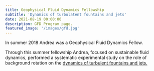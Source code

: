 ```yaml
---
title: Geophysical Fluid Dynamics Fellowship 
subtitle: 'Dynamics of turbulatent fountains and jets'
date: 2021-08-19 00:00:00
description: GFD Program page. 
featured_image: '/images/gfd.jpg'
---
```


In summer 2018 Andrea was a Geophysical Fluid Dynamics Fellow. 

Through this summer fellowship Andrea, focused on sustainable fluid dynamics, performed a systematic experimental study on the role of background rotation on the <a href="/pdfs/Lehn_GFD_FINAL.pdf">dynamics of turbulent fountains and jets. </a>
